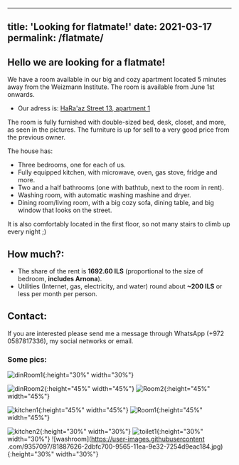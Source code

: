 
---
title: 'Looking for flatmate!'
date: 2021-03-17
permalink: /flatmate/
---

## Hello we are looking for a flatmate!

We have a room available in our big and cozy apartment located 5 minutes
away from the Weizmann Institute. The room is available from June 1st onwards.

- Our adress is: [HaRa'az Street 13, apartment 1](https://goo.gl/maps/MSEeAwBXmPQcwVJu5)

The room is fully furnished with double-sized bed, desk, closet, and more, as seen in the pictures.
The furniture is up for sell to a very good price from the previous owner.

The house has:

- Three bedrooms, one for each of us.
- Fully equipped kitchen, with microwave, oven, gas stove, fridge and more.
- Two and a half bathrooms (one with bathtub, next to the room in rent).
- Washing room, with automatic washing mashine and dryer.
- Dining room/living room, with a big cozy sofa, dining table, and big window that looks on the street.

It is also comfortably located in the first floor, so not many stairs to climb up every night ;)

## How much?:

- The share of the rent is **1692.60 ILS** (proportional to the size of bedroom, **includes Arnona**).
- Utilities (Internet, gas, electricity, and water) round about **~200 ILS** or less per month per person.

## Contact:

If you are interested please send me a message through WhatsApp (+972 0587817336), my social networks or email.

### Some pics:

![dinRoom1](https://user-images.githubusercontent.com/9357097/81887373-9195c000-9564-11ea-8e91-8f4608380455.jpg){:height="30%" width="30%"} 

![dinRoom2](https://user-images.githubusercontent.com/9357097/81887392-9ce8eb80-9564-11ea-8eec-e2a310b0f66a.jpg){:height="45%" width="45%"} ![Room2](https://user-images.githubusercontent.com/9357097/111628366-d2034180-87f8-11eb-92a2-97bde0b2461d.jpeg){:height="45%" width="45%"}

![kitchen1](https://user-images.githubusercontent.com/9357097/81887404-a4a89000-9564-11ea-92ad-1a735788d3c5.jpg){:height="45%" width="45%"} ![Room1](https://user-images.githubusercontent.com/9357097/111628289-bc8e1780-87f8-11eb-82ce-cd607eaa6e9c.jpeg){:height="45%" width="45%"}

![kitchen2](https://user-images.githubusercontent.com/9357097/81887637-34e6d500-9565-11ea-8324-fa11cccece7c.jpg){:height="30%" width="30%"}  ![toilet1](https://user-images.githubusercontent.com/9357097/81887615-27c9e600-9565-11ea-981a-76b4041dfb91.jpg){:height="30%" width="30%"} ![washroom](https://user-images.githubusercontent
.com/9357097/81887626-2dbfc700-9565-11ea-9e32-7254d9eac184.jpg){:height="30%" width="30%"}

<!---
<img src="https://xxx.jpg" alt="xxx" style="height:350px;"/>
![fig1](https://xxx.jpg){:height="30%" width="30%"} ![fig2](https://xxx.jpg){:height="30%" width="30%"}
-->
